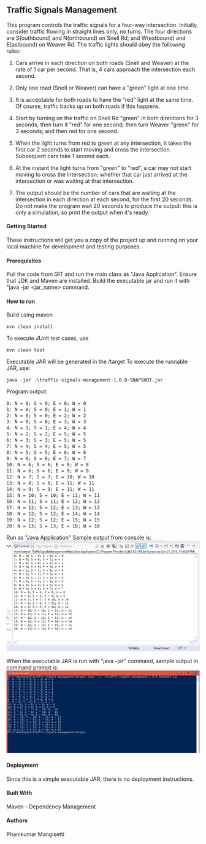## Traffic Signals Management

This program controls the traffic signals for a four-way intersection. Initially, consider traffic flowing in straight lines only, no turns. The four directions are S(outhbound) and N(orthbound) on Snell Rd; and W(estbound) and E(astbound) on Weaver Rd. The traffic lights should obey the following rules:

1. Cars arrive in each direction on both roads (Snell and Weaver) at the rate of 1 car per second. That is, 4 cars approach the intersection each second.

2. Only one road (Snell or Weaver) can have a "green" light at one time.

3. It is acceptable for both roads to have the "red" light at the same time. Of course, traffic backs up on both roads if this happens.

4. Start by turning on the traffic on Snell Rd "green" in both directions for 3 seconds; then turn it "red" for one second; then turn Weaver "green" for 3 seconds; and then red for one second.

5. When the light turns from red to green at any intersection, it takes the first car 2 seconds to start moving and cross the intersection. Subsequent cars take 1 second each.

6. At the instant the light turns from "green" to "red", a car may not start moving to cross the intersection; whether that car just arrived at the intersection or was waiting at that intersection.

7. The output should be the number of cars that are waiting at the intersection in each direction at each second, for the first 20 seconds. Do not make the program wait 20 seconds to produce the output: this is only a simulation, so print the output when it's ready.


#### Getting Started

These instructions will get you a copy of the project up and running on your local machine for development and testing purposes.


#### Prerequisites

Pull the code from GIT and run the main class as "Java Application".
Ensure that JDK and Maven are installed.
Build the executable jar and run it with "java -jar <jar_name> command.

#### How to run

Build using maven
```
mvn clean install
```
To execute JUnit test cases, use
```
mvn clean test
```
Executable JAR will be generated in the <project-directory>/target
To execute the runnable JAR, use:
```
java -jar .\traffic-signals-management-1.0.0-SNAPSHOT.jar
```


Program output:

```
0: N = 0; S = 0; E = 0; W = 0
1: N = 0; S = 0; E = 1; W = 1
2: N = 0; S = 0; E = 2; W = 2
3: N = 0; S = 0; E = 3; W = 3
4: N = 1; S = 1; E = 4; W = 4
5: N = 2; S = 2; E = 5; W = 5
6: N = 3; S = 3; E = 5; W = 5
7: N = 4; S = 4; E = 5; W = 5
8: N = 5; S = 5; E = 6; W = 6
9: N = 6; S = 6; E = 7; W = 7
10: N = 6; S = 6; E = 8; W = 8
11: N = 6; S = 6; E = 9; W = 9
12: N = 7; S = 7; E = 10; W = 10
13: N = 8; S = 8; E = 11; W = 11
14: N = 9; S = 9; E = 11; W = 11
15: N = 10; S = 10; E = 11; W = 11
16: N = 11; S = 11; E = 12; W = 12
17: N = 12; S = 12; E = 13; W = 13
18: N = 12; S = 12; E = 14; W = 14
19: N = 12; S = 12; E = 15; W = 15
20: N = 13; S = 13; E = 16; W = 16

```
Run as "Java Application"
Sample output from console is:
![Alt text](https://github.com/PhaniMangisetti/traffic-signals-management/blob/master/img/EclipseConsoleOutput.JPG?raw=true "Eclipse Console Output")

When the executable JAR is run with "java -jar" command, sample output in command prompt is:
![Alt text](https://github.com/PhaniMangisetti/traffic-signals-management/blob/master/img/sampleOutput.JPG?raw=true "Executable Jar Output")

#### Deployment
Since this is a simple executable JAR, there is no deployment instructions.

#### Built With

Maven - Dependency Management

#### Authors

Phanikumar Mangisetti


